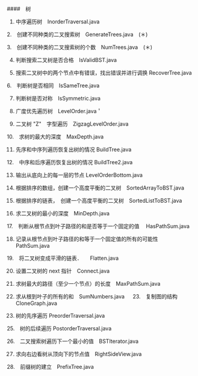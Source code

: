 ####　树

1. 中序遍历树　InorderTraversal.java

2.　创建不同种类的二叉搜索树　GenerateTrees.java　(＊)

3.　创建不同种类的二叉搜索树的个数　NumTrees.java　(＊)

4. 判断搜索二叉树是否合格　IsValidBST.java

5. 搜索二叉树中的两个节点中有错误，找出错误并进行调换 RecoverTree.java

6.　判断树是否相同　IsSameTree.java

7. 判断树是否对称　IsSymmetric.java 

8. 广度优先遍历树　LevelOrder.java＇

9. 二叉树 "Z"　字型遍历　ZigzagLevelOrder.java

10.　求树的最大的深度　MaxDepth.java

11. 先序和中序列遍历恢复出树的情况 BuildTree.java

12.　中序和后序遍历恢复出树的情况 BuildTree2.java

13. 输出从底向上的每一层的节点 LevelOrderBottom.java

14. 根据排序的数组，创建一个高度平衡的二叉树　SortedArrayToBST.java

15. 根据排序的链表，　创建一个高度平衡的二叉树　SortedListToBST.java

16. 求二叉树的最小的深度　MinDepth.java

17.　判断从根节点到叶子路径的和是否等于一个固定的值　 HasPathSum.java

18. 记录从根节点到叶子路径的和等于一个固定值的所有的可能性　PathSum.java

19.　将二叉树变成平滑的链表．　　Flatten.java

20. 设置二叉树的 next 指针　Connect.java

21. 求树最大的路径（至少一个节点）的长度　MaxPathSum.java　

22. 求从根到叶子的所有的和　SumNumbers.java
　
23.　复制图的结构 CloneGraph.java

24. 树的先序遍历 PreorderTraversal.java

25.　树的后续遍历 PostorderTraversal.java

26.　二叉搜索树遍历下一个最小的值　BSTIterator.java

27. 求向右边看树从顶向下的节点值　RightSideView.java

28.　前缀树的建立　PrefixTree.java 

